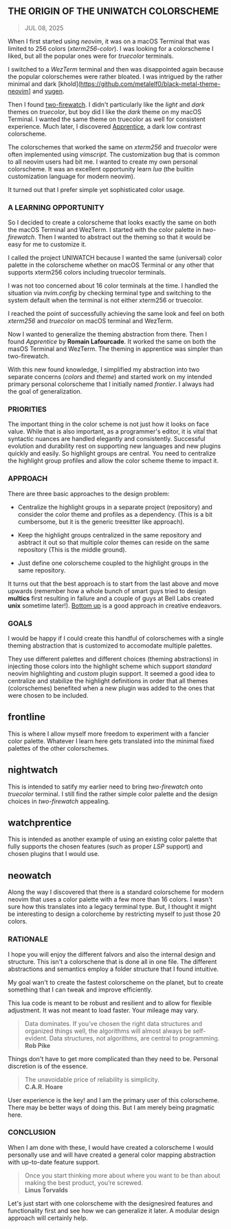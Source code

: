 ## THE ORIGIN OF THE UNIWATCH COLORSCHEME
> JUL 08, 2025

When I first started using _neovim_, it was on a macOS Terminal that was limited
to 256 colors (_xterm256-color_).  I was looking for a colorscheme I liked, but
all the popular ones were for _truecolor_ terminals.

I switched to a _WezTerm_ terminal and then was disappointed again because
the popular colorschemes were rather bloated.  I was intrigued by the
rather minimal and dark [khold](https://github.com/metalelf0/black-metal-theme-neovim]
and [yugen](https://https://github.com/bettervim/yugen.nvim).

Then I found [two-firewatch](https://github.com/rakr/vim-two-firewatch).  I didn't
particularly like the _light_ and _dark_ themes on _truecolor_, but boy did I like
the _dark_ theme on my macOS Terminal.  I wanted the same theme on truecolor as well
for consistent experience.
Much later, I discovered [Apprentice](https://github.com/romainl/Apprentice), 
a dark low contrast colorscheme.

The colorschemes that worked the same on _xterm256_ and _truecolor_ were often
implemented using _vimscript_.  The customization bug that is common to all neovim
users had bit me.  I wanted to create my own personal colorscheme.
It was an excellent opportunity learn _lua_ (the builtin customization language
for modern neovim).

It turned out that I prefer simple yet sophisticated color usage.  

### A LEARNING OPPORTUNITY

So I decided to create a colorscheme that looks exactly the same on both the macOS Terminal
and WezTerm.  I started with the color palette in _two-firewatch_.  Then I wanted to
abstract out the theming so that it would be easy for me to customize it.

I called the project UNIWATCH because I wanted the same (universal) color palette in the
colorscheme whether on macOS Terminal or any other that supports xterm256 colors including
truecolor terminals.

I was not too concerned about 16 color terminals at the time.  I handled the situation
via _nvim.config_ by checking terminal type and switching to the system default when
the terminal is not either xterm256 or truecolor.

I reached the point of successfully achieving the same look and feel on both _xterm256_
and _truecolor_ on macOS terminal and WezTerm.

Now I wanted to generalize the theming abstraction from there.  Then I found
_Apprentice_ by **Romain Lafourcade**.
It worked the same on both the masOS Terminal and WezTerm.  The theming in
apprentice was simpler than two-firewatch.

With this new found knowledge, I simplified my abstraction into two separate concerns
(_colors_ and _theme_) and started work on my intended primary personal colorscheme
that I initially named _frontier_.  I always had the goal of generalization.

### PRIORITIES

The important thing in the color scheme is not just how it looks on face value.
While that is also important, as a programmer's editor, it is vital that syntactic
nuances are handled elegantly and consistently.  Successful evolution and durability
rest on supporting new languages and new plugins quickly and easily.
So highlight groups are central.  You need to centralize the highlight
group profiles and allow the color scheme theme to impact it.

### APPROACH

There are three basic approaches to the design problem:  

* Centralize the highlight groups in a separate project (repository)
and consider the color theme and profiles as a dependency.
(This is a bit cumbersome, but it is the generic treesitter like approach).

* Keep the highlight groups centralized in the same repository and asbtract
it out so that multiple color themes can reside on the same repository
(This is the middle ground).

* Just define one colorscheme coupled to the highlight groups in the
same repository.

It turns out that the best approach is to start from the last above and move
upwards (remember how a whole bunch of smart guys tried to design **multics**
first resulting in failure and a couple of guys at Bell Labs created **unix**
sometime later!).
[Bottom up](https://rubocode.github.io/blog/2018-08-17/top-down-and-bottom-up)
is a good approach in creative endeavors.

### GOALS

I would be happy if I could create this handful of colorschemes with a single
theming abstraction that is customized to accomodate multiple palettes.  

They use different palettes and different choices (theming abstractions) in
injecting those colors into the highlight scheme which support _standard_
neovim highlighting and _custom_ plugin support.  It seemed a good idea to
centralize and stabilize the highlight definitions in order that all themes
(colorschemes) benefited when a new plugin was added to the ones that were
chosen to be included.

## frontline
This is where I allow myself more freedom to experiment with a fancier color palette.
Whatever I learn here gets translated into the minimal fixed palettes of the other
colorschemes.

## nightwatch
This is intended to satify my earlier need to bring _two-firewatch_ onto _truecolor_
terminal.  I still find the rather simple color palette and the design choices
in _two-firewatch_ appealing.

## watchprentice
This is intended as another example of using an existing color palette that fully
supports the chosen features (such as proper _LSP_ support) and chosen plugins
that I would use.

## neowatch
Along the way I discovered that there is a standard colorscheme for modern neovim
that uses a color palette with a few more than 16 colors.  I wasn't sure how this
translates into a legacy terminal type.  But, I thought it might be interesting
to design a colorcheme by restricting myself to just those 20 colors.

### RATIONALE

I hope you will enjoy the different falvors and also the internal design and
structure.  This isn't a colorschene that is done all in one file.
The different abstractions and semantics employ a folder structure that I found intuitive.

My goal wan't to create the fastest colorscheme on the planet, but to create
something that I can tweak and improve efficiently.

This lua code is meant to be robust and resilient and to allow for flexible
adjustment.  It was not meant to load faster.  Your mileage may vary.

> Data dominates. If you’ve chosen the right data structures and organized
> things well, the algorithms will almost always be self-evident.
> Data structures, not algorithms, are central to programming.  
> **Rob Pike**

Things don't have to get more complicated than they need to be.
Personal discretion is of the essence.

> The unavoidable price of reliability is simplicity.  
> **C.A.R. Hoare**

User experience is the key! and I am the primary user of this
colorscheme.  There may be better ways of doing this.
But I am merely being pragmatic here.

### CONCLUSION

When I am done with these, I would have created a colorscheme I would
personally use and will have created a general color mapping abstraction with
up-to-date feature support.

> Once you start thinking more about where you want to be than about
> making the best product, you’re screwed.  
> **Linus Torvalds**  

Let's just start with one colorscheme with the designesired features and functionality
first and see how we can generalize it later.  A modular design approach will
certainly help.

